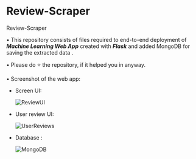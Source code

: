 # Review-Scraper
Review-Scraper


• This repository consists of files required to end-to-end deployment of ___Machine Learning Web App___ created with ___Flask___ and added 
  MongoDB for saving the extracted data .

• Please do ⭐ the repository, if it helped you in anyway.

• Screenshot of the web app:

  - Screen UI:
  
    ![ReviewUI](https://user-images.githubusercontent.com/46351101/142372712-587dcf66-2daa-4c1c-9a44-15e1cfa60a24.PNG)
    
  - User review UI:
    
    ![UserReviews](https://user-images.githubusercontent.com/46351101/142372843-b971f5bb-a400-4616-819f-62f9b415c3a2.PNG)
    
  - Database :
 
    ![MongoDB](https://user-images.githubusercontent.com/46351101/142372932-de949d23-afa4-41c5-a7c0-fad2a7558ade.PNG)
